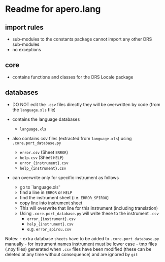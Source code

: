 # Readme for apero.lang

## import rules

- sub-modules to the constants package cannot import any other DRS sub-modules
- no exceptions

## core

- contains functions and classes for the DRS Locale package

## databases

- DO NOT edit the `.csv` files directly they will be overwritten by code (from the `language.xls` file) 

- contains the language databases
    - `language.xls`

- also contains csv files (extracted from `language.xls`) using `.core.port_database.py`
    - `error.csv`   (Sheet `ERROR`)
    - `help.csv`    (Sheet `HELP`)
    - `error_{instrument}.csv`
    - `help_{instrument}.csv`

- can overwrite only for specific instrument as follows
    - go to `language.xls'
    - find a line in `ERROR` or `HELP`
    - find the instrument sheet (i.e. `ERROR_SPIROU`)
    - copy line into instrument sheet
    - This will overwrite that line for this instrument (including translation)
    - Using `.core.port_database.py` will write these to the instrument `.csv`
        - `error_{instrument}.csv`
        - `help_{instrument}.csv`
        - e.g. `error_spirou.csv`
        
Notes:
    - extra database `sheets` have to be added to  `.core.port_database.py` manually
    - for instrument names instrument must be lower case
    - tmp files (.npy files) generated when `.csv` files have been modified (these can be deleted at any time without consequence) and are ignored by `git`